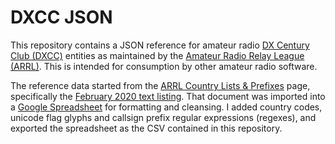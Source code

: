 # DXCC JSON

This repository contains a JSON reference for amateur radio
[DX Century Club (DXCC)](https://www.arrl.org/dxcc) entities as maintained by the
[Amateur Radio Relay League (ARRL)](https://www.arrl.org). This is intended for consumption by other
amateur radio software.

The reference data started from the
[ARRL Country Lists & Prefixes](https://www.arrl.org/country-lists-prefixes) page, specifically the
[February 2020 text listing](https://www.arrl.org/files/file/DXCC/2020%20Current_Deleted.txt). That
document was imported into a
[Google Spreadsheet](https://docs.google.com/spreadsheets/d/1N1eMxi54yTwvizOzVeugWtLxfXGfK92WOavEjnfIdFw/edit#gid=0)
for formatting and cleansing. I added country codes, unicode flag glyphs and callsign prefix regular
expressions (regexes), and exported the spreadsheet as the CSV contained in this repository.
